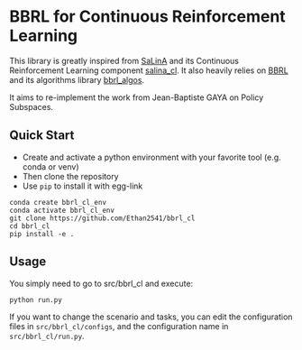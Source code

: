 # BBRL for Continuous Reinforcement Learning

This library is greatly inspired from [SaLinA](https://github.com/facebookresearch/salina) and its Continuous Reinforcement Learning component [salina_cl](https://github.com/facebookresearch/salina/tree/main/salina_cl). It also heavily relies on [BBRL](https://github.com/osigaud/bbrl) and its algorithms library [bbrl_algos](https://github.com/osigaud/bbrl_algos).

It aims to re-implement the work from Jean-Baptiste GAYA on Policy Subspaces.


## Quick Start

* Create and activate a python environment with your favorite tool (e.g. conda or venv)
* Then clone the repository
* Use `pip` to install it with egg-link

```console
conda create bbrl_cl_env
conda activate bbrl_cl_env
git clone https://github.com/Ethan2541/bbrl_cl
cd bbrl_cl
pip install -e .
```


## Usage

You simply need to go to src/bbrl_cl and execute:
```console
python run.py
```

If you want to change the scenario and tasks, you can edit the configuration files in `src/bbrl_cl/configs`, and the configuration name in `src/bbrl_cl/run.py`.